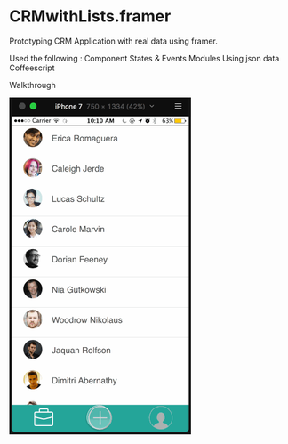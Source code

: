 # CRMwithLists.framer
Prototyping CRM Application with real data using framer.

Used the following :
Component
States & Events
Modules
Using json data
Coffeescript

Walkthrough

<img src="CRMWithlists.gif" alt="Screen Demo"  />
